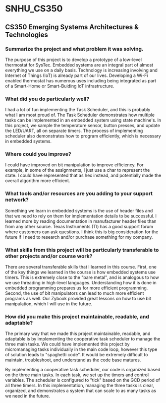 # SNHU_CS350
## CS350 Emerging Systems Architectures & Technologies


### Summarize the project and what problem it was solving.
The purpose of this project is to develop a prototype of a low-level thermostat for SysTec. Embedded systems are an integral part of almost everything we use on a daily basis. Technology is increasing involving and Internet of Things (IoT) is already part of our lives. Developing a Wi-Fi enabled thermostat has numerous uses including being integrated as part of a Smart-Home or Smart-Buiding IoT infrastructure. 

### What did you do particularly well?
I had a lot of fun implementing the Task Scheduler, and this is probably what I am most proud of. The Task Scheduler demonstrates how multiple tasks can be implemented in an embedded system using state machine's. In this project, we sample the temperature sensor, button presses, and update the LED/UART, all on separate timers. The process of implementing scheduler also demonstrates how to program efficiently, which is necessary in embedded systems.

### Where could you improve?
I could have improved on bit manipulation to improve efficiency. For example, in some of the assignments, I just use a char to represent the state. I could have represented that as hex instead, and potentially made the overall algorithm more efficient.

### What tools and/or resources are you adding to your support network?
Something we learn in embedded systems is the use of header files and that we need to rely on them for implementation details to be successful. I learned more by reading documentation in manufacturer header files than from any other source. Texas Instruments (TI) has a good support forum where customers can ask questions. I think this is big consideration for the future if I need to research and/or purchase something for my company.

### What skills from this project will be particularly transferable to other projects and/or course work?
There are several transferable skills that I learned in this course. First, one of the key things we learned in the course is how embedded systems use timers. This is extremely close to the "bare metal", and is analogous to how we use threading in high-level languages. Understanding how it is done in embedded programming prepares us for more efficient programming. Second, the use of bit manipulators can lead to much more efficient programs as well. Our Zybook provided great lessons on how to use bit manipulation, which I will use in the future.

### How did you make this project maintainable, readable, and adaptable?
The primary way that we made this project maintainable, readable, and adaptable is by implementing the cooperative task scheduler to manage the three main tasks. We could have implemented this project by micromanaging tasks individually in the main code loop, however this type of solution leads to "spaghetti code". It would be extremely difficult to maintain, troubleshoot, and understand as the code base matures.  
  
By implementing a cooperative task scheduler, our code is organized based on the three main tasks. In each task, we set up the timers and control variables. The scheduler is configured to "tick" based on the GCD period of all three timers. In this implementation, managing the three tasks is clear, organized, and demonstrates a system that can scale to as many tasks as we need in the future.
